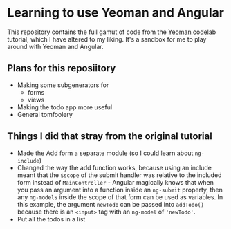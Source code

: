 # Learning to use Yeoman and Angular

This repository contains the full gamut of code from the [Yeoman codelab](http://yeoman.io/codelab.html) tutorial, which I have altered to my liking. It's a sandbox for me to play around with Yeoman and Angular.

## Plans for this reposiitory

* Making some subgenerators for
    - forms
    - views
* Making the todo app more useful
* General tomfoolery

## Things I did that stray from the original tutorial

* Made the Add form a separate module (so I could learn about `ng-include`)
* Changed the way the add function works, because using an include meant that the `$scope` of the submit handler was relative to the included form instead of `MainController` - Angular magically knows that when you pass an argument into a function inside an `ng-submit` property, then any `ng-model`s inside the scope of that form can be used as variables. In this example, the argument `newTodo` can be passed into `addTodo()` because there is an `<input>` tag with an `ng-model` of `'newTodo'`.
* Put all the todos in a list
